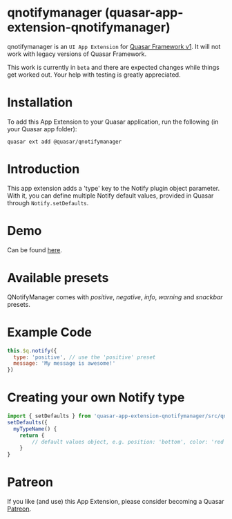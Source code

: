 qnotifymanager (quasar-app-extension-qnotifymanager)
===

qnotifymanager is an `UI App Extension` for [Quasar Framework v1](https://v1.quasar-framework.org/). It will not work with legacy versions of Quasar Framework.

This work is currently in `beta` and there are expected changes while things get worked out. Your help with testing is greatly appreciated.

# Installation
To add this App Extension to your Quasar application, run the following (in your Quasar app folder):
```
quasar ext add @quasar/qnotifymanager
```

# Introduction

This app extension adds a 'type' key to the Notify plugin object parameter. With it, you can define multiple Notify default values, provided in Quasar through `Notify.setDefaults`.

# Demo
Can be found [here](https://qnotifymanager.netlify.com).

# Available presets

QNotifyManager comes with *positive*, *negative*, *info*, *warning* and *snackbar* presets.

# Example Code

```js
this.$q.notify({
  type: 'positive', // use the 'positive' preset
  message: 'My message is awesome!'
})
```

# Creating your own Notify type
```js
import { setDefaults } from 'quasar-app-extension-qnotifymanager/src/qnotifymanager'
setDefaults({
  myTypeName() {
    return {
        // default values object, e.g. position: 'bottom', color: 'red' ...
    }
}
```

# Patreon
If you like (and use) this App Extension, please consider becoming a Quasar [Patreon](https://www.patreon.com/quasarframework).
